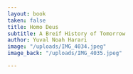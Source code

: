 ```yaml
---
layout: book
taken: false
title: Homo Deus
subtitle: A Breif History of Tomorrow
author: Yuval Noah Harari
image: "/uploads/IMG_4034.jpeg"
image_back: "/uploads/IMG_4035.jpeg"

---
```


